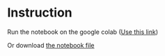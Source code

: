 # Instruction

Run the notebook on the google colab ([Use this link](https://githubtocolab.com/krischal111/learning-audio-generation/blob/main/Creating_tunes_in_notebook.ipynb))

Or download [the notebook file](Creating_tunes_in_notebook.ipynb)
